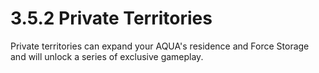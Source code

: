 # 3.5.2 Private Territories

Private territories can expand your AQUA's residence and Force Storage and will unlock a series of exclusive gameplay.